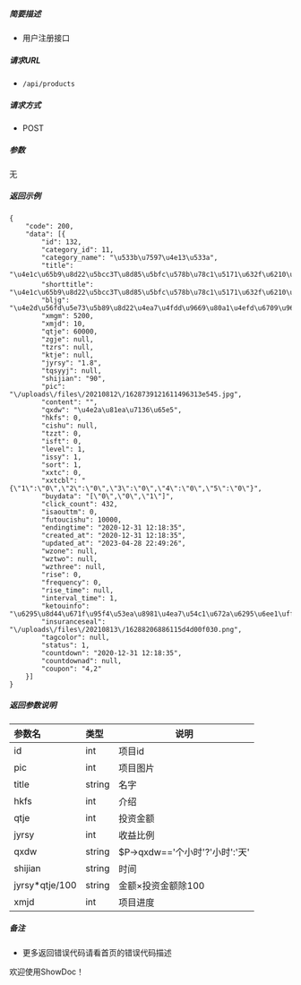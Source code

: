 

    
##### 简要描述

- 用户注册接口

##### 请求URL
- ` /api/products `
  
##### 请求方式
- POST 

##### 参数
无

##### 返回示例 

``` 
{
	"code": 200,
	"data": [{
		"id": 132,
		"category_id": 11,
		"category_name": "\u533b\u7597\u4e13\u533a",
		"title": "\u4e1c\u65b9\u8d22\u5bcc3T\u8d85\u5bfc\u578b\u78c1\u5171\u632f\u6210\u50cf\u9879\u76ee",
		"shorttitle": "\u4e1c\u65b9\u8d22\u5bcc3T\u8d85\u5bfc\u578b\u78c1\u5171\u632f\u6210\u50cf\u9879\u76ee",
		"bljg": "\u4e2d\u56fd\u5e73\u5b89\u8d22\u4ea7\u4fdd\u9669\u80a1\u4efd\u6709\u9650\u516c\u53f8",
		"xmgm": 5200,
		"xmjd": 10,
		"qtje": 60000,
		"zgje": null,
		"tzrs": null,
		"ktje": null,
		"jyrsy": "1.8",
		"tqsyyj": null,
		"shijian": "90",
		"pic": "\/uploads\/files\/20210812\/1628739121611496313e545.jpg",
		"content": "",
		"qxdw": "\u4e2a\u81ea\u7136\u65e5",
		"hkfs": 0,
		"cishu": null,
		"tzzt": 0,
		"isft": 0,
		"level": 1,
		"issy": 1,
		"sort": 1,
		"xxtc": 0,
		"xxtcbl": "{\"1\":\"0\",\"2\":\"0\",\"3\":\"0\",\"4\":\"0\",\"5\":\"0\"}",
		"buydata": "[\"0\",\"0\",\"1\"]",
		"click_count": 432,
		"isaouttm": 0,
		"futoucishu": 10000,
		"endingtime": "2020-12-31 12:18:35",
		"created_at": "2020-12-31 12:18:35",
		"updated_at": "2023-04-28 22:49:26",
		"wzone": null,
		"wztwo": null,
		"wzthree": null,
		"rise": 0,
		"frequency": 0,
		"rise_time": null,
		"interval_time": 1,
		"ketouinfo": "\u6295\u8d44\u671f\u95f4\u53ea\u8981\u4ea7\u54c1\u672a\u6295\u6ee1\uff0c\u6295\u8d44\u8005\u5747\u53ef\u81ea\u7531\u6295\u8d44\u3002",
		"insuranceseal": "\/uploads\/files\/20210813\/16288206886115d4d00f030.png",
		"tagcolor": null,
		"status": 1,
		"countdown": "2020-12-31 12:18:35",
		"countdownad": null,
		"coupon": "4,2"
	}]
}
```

##### 返回参数说明 

|参数名|类型|说明|
|:-----  |:-----|-----                           |
|id |int   |项目id|
|pic |int   |项目图片|
|title |string   |名字|
|hkfs |int   |介绍|
|qtje |int   |投资金额|
|jyrsy |int   |收益比例|
|qxdw |string   |$P->qxdw=='个小时'?'小时':'天'|
|shijian |string   |时间|
|jyrsy*qtje/100 |string   |金额×投资金额除100|
|xmjd |int   |项目进度|

##### 备注 

- 更多返回错误代码请看首页的错误代码描述



欢迎使用ShowDoc！